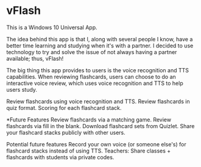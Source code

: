 # vFlash

This is a Windows 10 Universal App.

The idea behind this app is that I, along with several people I know, have a better time learning and studying when it's with a partner. I decided to use technology to try and solve the issue of not always having a partner available; thus, vFlash!

The big thing this app provides to users is the voice recognition and TTS capabilities. When reviewing flashcards, users can choose to do an interactive voice review, which uses voice recognition and TTS to help users study.


Review flashcards using voice recognition and TTS.
Review flashcards in quiz format.
Scoring for each flashcard stack.

*Future Features
Review flashcards via a matching game.
Review flashcards via fill in the blank.
Download flashcard sets from Quizlet.
Share your flashcard stacks publicly with other users.

Potential future features
Record your own voice (or someone else's) for flashcard stacks instead of using TTS.
Teachers: Share classes + flashcards with students via private codes.
